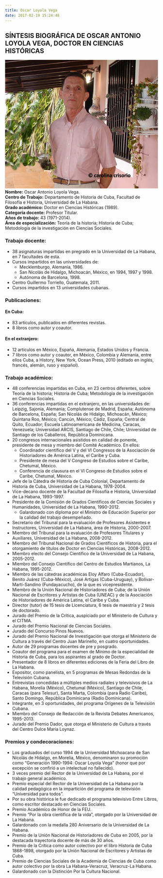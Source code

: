 ```yaml
---
title: Oscar Loyola Vega
date: 2017-02-19 15:24:48
---
```


## SÍNTESIS BIOGRÁFICA DE OSCAR ANTONIO LOYOLA VEGA, DOCTOR EN CIENCIAS HISTÓRICAS

![Oscar Loyola Vega en Caracas 2007](index/OscarLoyolaCaracas2007.jpg)
**Nombre:** Oscar Antonio Loyola Vega.  
**Centro de Trabajo:** Departamento de Historia de Cuba, Facultad de Filosofía e Historia,   Universidad de La Habana.  
**Grado académico:** Doctor en Ciencias Históricas (1989).  
**Categoría docente:** Profesor Titular.  
**Años de trabajo:** 43 (1971-2014).  
**Área de especialización:** Teoría de la historia; Historia de Cuba; Metodología   de la investigación en Ciencias Sociales.                                           

### Trabajo docente:
* 38 asignaturas impartidas en pregrado en la Universidad de La Habana, en 7 facultades de esta.
* Cursos impartidos en las universidades de:
    * Mecklemburgo, Alemania, 1986.
    * San Nicolás de Hidalgo, Michoacán, México, en 1994, 1997 y 1998.
    * Autónoma de Barcelona, 1998.
* Centro Guillermo Torriello, Guatemala, 2011.
* Cursos impartidos en 13 universidades cubanas.

### Publicaciones:
#### En Cuba: 
* 83 artículos, publicados en diferentes revistas.
* 8 libros como autor y coautor. 

#### En el extranjero: 
* 12 artículos en México, España, Alemania, Estados Unidos y Francia.
* 7 libros como autor y coautor, en México, Colombia y Alemania, entre   ellos Cuba, a History, New York, Ocean Press, 2010 (editado en inglés, francés, alemán, ruso y español).                                                            

### Trabajo académico:
* 48 conferencias impartidas en Cuba, en 23 centros diferentes, sobre Teoría de la historia; Historia de Cuba; Metodología de la investigación en Ciencias Sociales. 
* 36 conferencias impartidas en el extranjero, en las universidades de: Leipzig, Sajonia, Alemania; Complutense de Madrid, España; Autónoma de Barcelona, España; San Nicolás de Hidalgo, Michoacán, México; Quintana Roo, México; Cancún, México; Cádiz, España; Central de Quito, Ecuador; Escuela Latinoamericana de Medicina, Caracas, Venezuela; Universidad ARCIS, Santiago de Chile, Chile; Universidad de Santiago de los Caballeros, República Dominicana.
* 20 congresos internacionales asistidos en calidad de ponente, presidente de mesa y miembro del Comité Académico. En ellos: 
    * Coordinador científico del V y del VI Congresos de la Asociación de Historiadores de América Latina, el Caribe y Cuba.  
    * Presidente de mesa del V Congreso de Estudios sobre el Caribe, Chetumal, México. 
    * Conferencia de clausura en el VI Congreso de Estudios sobre el Caribe, Chetumal, México. 
* Jefe de la Cátedra de Historia de Cuba Colonial, Departamento de Historia de Cuba, Universidad de La Habana, 1978-2004.
* Vice-decano docente de la Facultad de Filosofía e Historia, Universidad de La Habana, 1993-1997.
* Presidente de la Comisión de Grados Científicos de Ciencias Sociales y Humanidades, Universidad de La Habana, 1990-2012. 
    * Galardonado con diploma por el Ministro de Educación Superior por la calidad del trabajo desempeñado. 
* Secretario del Tribunal para la evaluación de Profesores Asistentes e Instructores, Universidad de La Habana, área de Historia, 2000-2007.
* Miembro del Tribunal para la evaluación de Profesores Titulares y Auxiliares, Universidad de La Habana, 2008-2012.
* Miembro del Tribunal Nacional de Grados Científicos de Historia, para el otorgamiento de títulos de Doctor en Ciencias Históricas, 2008-2012.
* Miembro electo del Consejo Científico de la Universidad de La Habana, 2005-2012.
* Miembro del Consejo Científico del Centro de Estudios Martianos, La Habana, 1995-2012.
* Miembro de las cátedras académicas Eloy Alfaro (Cuba-Ecuador), Benito Juárez (Cuba-México), José Artigas (Cuba-Uruguay), y Bolívar-Martí-Sandino (Fundayacucho), de la que es vicepresidente.
* Miembro de la Unión Nacional de Historiadores de Cuba; de la Unión Nacional de Escritores y Artistas de Cuba (UNEAC) y de la Asociación de Historiadores de América Latina, el Caribe y Cuba.
* Director (tutor) de 15 tesis de Licenciatura, 6 tesis de maestría y 2 tesis de doctorado.
* Jurado del Premio de la Crítica, auspiciado por el Ministerio de Cultura y el CITMA.
* Jurado del Premio Nacional de Ciencias Sociales.
* Jurado del Concurso Pinos Nuevos.
* Jurado del Premio Nacional de Investigación que otorga el Ministerio de Cultura a través del Centro Juan Marinello, en cuatro oportunidades.
* Autor de 29 programas docentes de pre y posgrado.
* Coautor del programa para el examen de Mínimo de la especialidad de Historia de Cuba, para los aspirantes al grado de Doctor.
* Presentador de 8  libros en diferentes ediciones de la Feria del Libro de La Habana.
* Expositor, como panelista, en 5 programas de Mesas Redondas de la Televisión Cubana.
* Entrevistas concedidas a múltiples medios radiales y televisivos de La Habana, Morelia (México), Chetumal (México), Santiago de Chile, Caracas (para Telesur), Santa Marta, Colombia (para Radio Caribe), Santo Domingo, República Dominicana (Radio Dominicana).
* Integrante, en 3 oportunidades, del programa Orígenes de la Televisión Cubana.
* Miembro del Consejo de Redacción de la Revista Debates Americanos, 1995-2013. 
* Jurado del Premio Dador, que otorga el Ministerio de Cultura a través del Centro Dulce María Loynaz.

### Premios y condecoraciones:
* Los graduados del curso 1994 de la Universidad Michoacana de San Nicolás de Hidalgo, en Morelia, México, denominaron su promoción como “Generación 1990-1994: Oscar Loyola Vega” (honor que por excepción se confirió a un intelectual no fallecido).
* 3 veces premio del Rector de la Universidad de La Habana, por el trabajo general académico.
* Premio especial del Rector de la Universidad de La Habana por la calidad pedagógica en la impartición del programa de televisión “Universidad para todos”.
* Por su obra histórica le fue dedicado el programa televisivo Entre Libros, como escritor destacado en Ciencias Sociales. 
* Premio Académico de Honor de la FEU. 
* Premio “Por la obra científica de la vida”, otorgado por la Universidad de La Habana.
* Galardonado con la medalla 280 Aniversario de la Universidad de La Habana.
* Premio de la Unión Nacional de Historiadores de Cuba en 2005, por la destacada trayectoria docente de más de 30 años.
* Premio de la Crítica como autor colectivo por el libro Historia de Cuba 1868-1898, otorgado por la Unión Nacional de Escritores y Artistas de Cuba.
* Premio de Ciencias Sociales de la Academia de Ciencias de Cuba como autor colectivo por la obra La Habana-Veracruz, Veracruz-La Habana.
* Galardonado con la Distinción Por la Cultura Nacional.